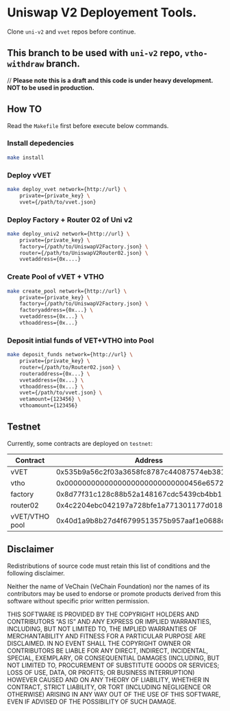 # Uniswap V2 Deployement Tools.

Clone `uni-v2` and `vvet` repos before continue.

## This branch to be used with `uni-v2` repo, `vtho-withdraw` branch.

// **Please note this is a draft and this code is under heavy development. NOT to be used in production.**

## How TO

Read the `Makefile` first before execute below commands.

### Install depedencies
```bash
make install
```

### Deploy vVET
```bash
make deploy_vvet network={http://url} \
    private={private_key} \
    vvet={/path/to/vvet.json} 
```

### Deploy Factory + Router 02 of Uni v2
```bash
make deploy_univ2 network={http://url} \
    private={private_key} \
    factory={/path/to/UniswapV2Factory.json} \
    router={/path/to/UniswapV2Router02.json} \
    vvetaddress={0x....}
```

### Create Pool of vVET + VTHO
```bash
make create_pool network={http://url} \
    private={private_key} \
    factory={/path/to/UniswapV2Factory.json} \
    factoryaddress={0x...} \
    vvetaddress={0x...} \
    vthoaddress={0x...}
```

### Deposit intial funds of VET+VTHO into Pool
```bash
make deposit_funds network={http://url} \
    private={private_key} \
    router={/path/to/Router02.json} \
    routeraddress={0x...} \
    vvetaddress={0x...} \
    vthoaddress={0x...} \
    vvet={/path/to/vvet.json} \
    vetamount={123456} \
    vthoamount={123456}
```

## Testnet

Currently, some contracts are deployed on `testnet`:

| Contract       | Address                                    |
| -------------- | ------------------------------------------ |
| vVET           | 0x535b9a56c2f03a3658fc8787c44087574eb381fd |
| vtho           | 0x0000000000000000000000000000456e65726779 |
| factory        | 0x8d77f31c128c88b52a148167cdc5439cb4bb11db |
| router02       | 0x4c2204ebc042197a728bfe1a771301177d018e32 |
| vVET/VTHO pool | 0x40d1a9b8b27d4f6799513575b957aaf1e0688d8a |


## Disclaimer
Redistributions of source code must retain this list of conditions and the following disclaimer.

Neither the name of VeChain (VeChain Foundation) nor the names of its contributors may be used to endorse or promote products derived from this software without specific prior written permission.

THIS SOFTWARE IS PROVIDED BY THE COPYRIGHT HOLDERS AND CONTRIBUTORS “AS IS” AND ANY EXPRESS OR IMPLIED WARRANTIES, INCLUDING, BUT NOT LIMITED TO, THE IMPLIED WARRANTIES OF MERCHANTABILITY AND FITNESS FOR A PARTICULAR PURPOSE ARE DISCLAIMED. IN NO EVENT SHALL THE COPYRIGHT OWNER OR CONTRIBUTORS BE LIABLE FOR ANY DIRECT, INDIRECT, INCIDENTAL, SPECIAL, EXEMPLARY, OR CONSEQUENTIAL DAMAGES (INCLUDING, BUT NOT LIMITED TO, PROCUREMENT OF SUBSTITUTE GOODS OR SERVICES; LOSS OF USE, DATA, OR PROFITS; OR BUSINESS INTERRUPTION) HOWEVER CAUSED AND ON ANY THEORY OF LIABILITY, WHETHER IN CONTRACT, STRICT LIABILITY, OR TORT (INCLUDING NEGLIGENCE OR OTHERWISE) ARISING IN ANY WAY OUT OF THE USE OF THIS SOFTWARE, EVEN IF ADVISED OF THE POSSIBILITY OF SUCH DAMAGE.